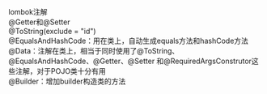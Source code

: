 lombok注解  
@Getter和@Setter  
@ToString(exclude = "id")  
@EqualsAndHashCode：用在类上，自动生成equals方法和hashCode方法  
@Data：注解在类上，相当于同时使用了@ToString、@EqualsAndHashCode、@Getter、@Setter
和@RequiredArgsConstrutor这些注解，对于POJO类十分有用  
@Builder：增加builder构造类的方法

